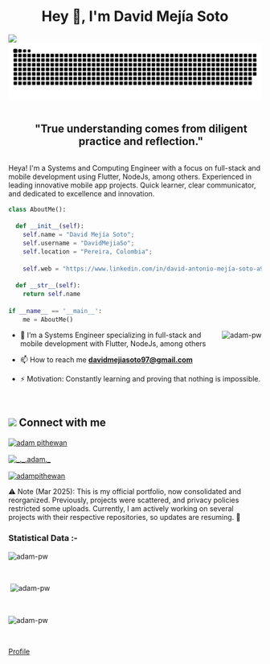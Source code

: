 <h1 align="center">
  <b> Hey 👋, I'm David Mejía Soto</b>
</h1>

<!--horizontal divider(gradiant)-->
<img src="https://user-images.githubusercontent.com/73097560/115834477-dbab4500-a447-11eb-908a-139a6edaec5c.gif">




<!--- snake -->
<div align="center">
  <img  src="https://github.com/1999AZZAR/1999AZZAR/blob/readme/resources/img/grid-snake.svg"
       alt="snake" /></a>
</div>


<!--h2 without bottom border-->
<div id="user-content-toc">
  <ul align="center">
    <summary><h2 style="display: inline-block">"True understanding comes from diligent practice and reflection."</h2></summary>
  </ul>
</div

Heya! I'm a Systems and Computing Engineer with a focus on full-stack and mobile development using Flutter, NodeJs, among others. Experienced in leading innovative mobile app projects. Quick learner, clear communicator, and dedicated to excellence and innovation.


```python
class AboutMe():
    
  def __init__(self):
    self.name = "David Mejía Soto";
    self.username = "DavidMejiaSo";
    self.location = "Pereira, Colombia";

    self.web = "https://www.linkedin.com/in/david-antonio-mejía-soto-a95555193/";
  
  def __str__(self):
    return self.name

if __name__ == '__main__':
    me = AboutMe()
```





<p><img align="right" src="https://github.com/Adam-pw/Adam-pw/blob/main/animation_500_kxa883sd.gif" alt="adam-pw" /></p>


- 🌱 I’m a Systems Engineer specializing in full-stack and mobile development with Flutter, NodeJs, among others

- 📫 How to reach me **davidmejiasoto97@gmail.com**

- ⚡ Motivation: Constantly learning and proving that nothing is impossible.
<br>


## <picture> <img src="https://github.com/7oSkaaa/7oSkaaa/blob/main/Images/Connect-with-me.gif?raw=true" width="100px"> </picture> Connect with me
<p align="left">
  <a href=https://www.linkedin.com/in/david-antonio-mejía-soto-a95555193/" target="blank"><img align="center"
      src="https://raw.githubusercontent.com/rahuldkjain/github-profile-readme-generator/master/src/images/icons/Social/linked-in-alt.svg"
      alt="adam pithewan" height="30" width="40" /></a>
  
  <a href="" target="blank"><img align="center"
      src="https://raw.githubusercontent.com/rahuldkjain/github-profile-readme-generator/master/src/images/icons/Social/instagram.svg"
      alt="_._.adam._" height="30" width="40" /></a>

 <a href="https://x.com/DavidMejSoDev" target="blank"><img align="center"
      src="https://raw.githubusercontent.com/rahuldkjain/github-profile-readme-generator/master/src/images/icons/Social/twitter.svg"
      alt="adampithewan" height="30" width="40" /></a>
</p>

⚠️ Note (Mar 2025): This is my official portfolio, now consolidated and reorganized. Previously, projects were scattered, and privacy policies restricted some uploads. Currently, I am actively working on several projects with their respective repositories, so updates are resuming. 🚀

<h3>Statistical Data :-</h3>
<p><img align="center"
    src="https://github-readme-stats.vercel.app/api/top-langs?username=DavidMejiaSo&show_icons=true&locale=en&bg_color=0d1117&text_color=ffffff&layout=compact"
    alt="adam-pw" 
    bg_color=#808080/></p>

<br>

<p>&nbsp;<img align="center" src="https://github-readme-stats.vercel.app/api?username=DavidMejiaSo&show_icons=true&locale=en&bg_color=0d1117&text_color=ffffff&repo=convoychat"
    alt="adam-pw" /></p>

<br>

<p><img align="center" src="https://github-readme-streak-stats.herokuapp.com/?user=DavidMejiaSo&theme=dark&background=0d1117&date_format=M%20j%5B%2C%20Y%5D" alt="adam-pw" /></p>
      
<p align="left"> <a href="https://twitter.com/" target="blank"><img
      src="https://img.shields.io/twitter/follow/?logo=twitter&style=for-the-badge" alt="" /></a> </p>

[Profile](https://github.com/DavidMejiaSo)
